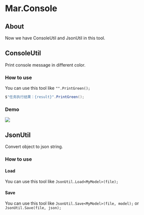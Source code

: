 # Mar.Console

## About

Now we have ConsoleUtil and JsonUtil in this tool.

## ConsoleUtil

Print console message in different color.

### How to use

You can use this tool like `"".PrintGreen();`

```c#
$"任务执行结果：{result}".PrintGreen();
```

### Demo

![](https://i.imgur.com/gOyzemr.png)

## JsonUtil

Convert object to json string.

### How to use

#### Load

You can use this tool like `JsonUtil.Load<MyModel>(file);`

#### Save

You can use this tool like `JsonUtil.Save<MyModel>(file, model);` or `JsonUtil.Save(file, json);`